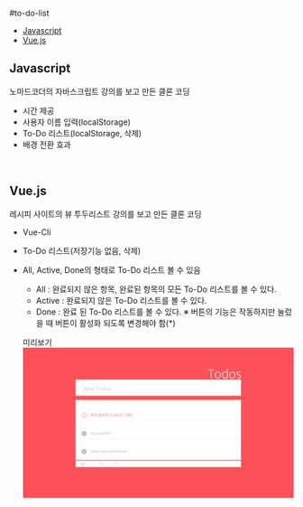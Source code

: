 #to-do-list

- [Javascript](https://github.com/may54ther/to-do-list/README.md/#Javascript)
- [Vue.js](https://github.com/may54ther/to-do-list/README.md/#Vue.js)

## Javascript

노마드코더의 자바스크립트 강의를 보고 만든 클론 코딩

- 시간 제공
- 사용자 이름 입력(localStorage)
- To-Do 리스트(localStorage, 삭제)
- 배경 전환 효과

<br/>

## Vue.js

레시피 사이트의 뷰 투두리스트 강의를 보고 만든 클론 코딩

- Vue-Cli
- To-Do 리스트(저장기능 없음, 삭제)
- All, Active, Done의 형태로 To-Do 리스트 볼 수 있음

  - All : 완료되지 않은 항목, 완료된 항목의 모든 To-Do 리스트를 볼 수 있다.
  - Active : 완료되지 않은 To-Do 리스트를 볼 수 있다.
  - Done : 완료 된 To-Do 리스트를 볼 수 있다.
    ※ 버튼의 기능은 작동하지만 눌렀을 때 버튼이 활성화 되도록 변경해야 함(\*)

  미리보기
  ![Todos Preview Image](./Todos-design.png)
